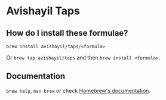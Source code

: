 # Avishayil Taps

## How do I install these formulae?

`brew install avishayil/taps/<formula>`

Or `brew tap avishayil/taps` and then `brew install <formula>`.

## Documentation

`brew help`, `man brew` or check [Homebrew's documentation](https://docs.brew.sh).
